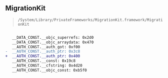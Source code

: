 ## MigrationKit

> `/System/Library/PrivateFrameworks/MigrationKit.framework/MigrationKit`

```diff

   __DATA_CONST.__objc_superrefs: 0x2d0
   __DATA_CONST.__objc_arraydata: 0x470
   __AUTH_CONST.__auth_got: 0xf00
-  __AUTH_CONST.__auth_ptr: 0x3c8
+  __AUTH_CONST.__auth_ptr: 0x400
   __AUTH_CONST.__const: 0x19c8
   __AUTH_CONST.__cfstring: 0x4d20
   __AUTH_CONST.__objc_const: 0xb5f0

```
